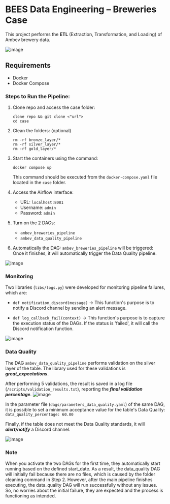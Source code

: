 # BEES Data Engineering – Breweries Case

This project performs the **ETL** (Extraction, Transformation, and Loading) of Ambev brewery data.

![image](https://github.com/user-attachments/assets/67f4b523-6f32-4859-98bc-b8683a91a219)


## Requirements

- Docker
- Docker Compose

### Steps to Run the Pipeline:

1. Clone repo and access the case folder:
    ```
    clone repo && git clone <"url">
    cd case
    ```
2. Clean the folders: (optional)
    ```
    rm -rf bronze_layer/*
    rm -rf silver_layer/*
    rm -rf gold_layer/*
    ```
3. Start the containers using the command:
    ```
    docker compose up
    ```
   This command should be executed from the `docker-compose.yaml` file located in the `case` folder.

4. Access the Airflow interface:
    - URL: `localhost:8081`
    - Username: `admin`
    - Password: `admin`

5. Turn on the 2 DAGs:
    - `ambev_breweries_pipeline`
    - `ambev_data_quality_pipeline`

6. Automatically the DAG: `ambev_breweries_pipeline` will be triggered:
   Once it finishes, it will automatically trigger the Data Quality pipeline.

![image](https://github.com/user-attachments/assets/9bbfe253-7e49-4221-a242-7036b7173747)

### Monitoring

Two libraries (`libs/logs.py`) were developed for monitoring pipeline failures, which are:
- `def notification_discord(message)` -> This function's purpose is to notify a Discord channel by sending an alert message.

- `def log_callback_fail(context)` -> This function's purpose is to capture the execution status of the DAGs. If the status is 'failed', it will call the Discord notification function.

![image](https://github.com/user-attachments/assets/6183cc13-b189-4c28-841b-22d419a2a764)

### Data Quality

The DAG `ambev_data_quality_pipeline` performs validation on the silver layer of the table. The library used for these validations is ***great_expectations***.

After performing 5 validations, the result is saved in a log file (`/scripts/validation_results.txt`), reporting the ***final validation percentage***.
![image](https://github.com/user-attachments/assets/b20d9e8c-6567-48cd-91c6-d48dc421d422)


In the parameter file (`dags/parameters_data_quality.yaml`) of the same DAG, it is possible to set a minimum acceptance value for the table's Data Quality:
`data_quality_percentage: 60.00`

Finally, if the table does not meet the Data Quality standards, it will ***alert/notify*** a Discord channel.

![image](https://github.com/user-attachments/assets/5094cd7e-da3d-48a8-9c89-995c6c76e0b9)


### Note
When you activate the two DAGs for the first time, they automatically start running based on the defined start_date. As a result, the data_quality DAG will initially fail because there are no files, which is caused by the folder cleaning command in Step 2. However, after the main pipeline finishes executing, the data_quality DAG will run successfully without any issues. So, no worries about the initial failure, they are expected and the process is functioning as intended.








